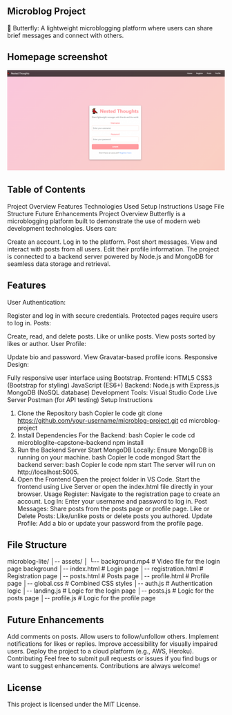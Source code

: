 ## Microblog Project

🦋 Butterfly: A lightweight microblogging platform where users can share brief messages and connect with others.

## Homepage screenshot 
![HomePage](/microblog-lite/assets/homepage.png)

## Table of Contents
Project Overview
Features
Technologies Used
Setup Instructions
Usage
File Structure
Future Enhancements
Project Overview
Butterfly is a microblogging platform built to demonstrate the use of modern web development technologies. Users can:

Create an account.
Log in to the platform.
Post short messages.
View and interact with posts from all users.
Edit their profile information.
The project is connected to a backend server powered by Node.js and MongoDB for seamless data storage and retrieval.

## Features

User Authentication:

Register and log in with secure credentials.
Protected pages require users to log in.
Posts:

Create, read, and delete posts.
Like or unlike posts.
View posts sorted by likes or author.
User Profile:

Update bio and password.
View Gravatar-based profile icons.
Responsive Design:

Fully responsive user interface using Bootstrap.
Frontend:
HTML5
CSS3 (Bootstrap for styling)
JavaScript (ES6+)
Backend:
Node.js with Express.js
MongoDB (NoSQL database)
Development Tools:
Visual Studio Code
Live Server
Postman (for API testing)
Setup Instructions
1. Clone the Repository
bash
Copier le code
git clone https://github.com/your-username/microblog-project.git
cd microblog-project
2. Install Dependencies
For the Backend:
bash
Copier le code
cd microbloglite-capstone-backend
npm install
3. Run the Backend Server
Start MongoDB Locally:
Ensure MongoDB is running on your machine.
bash
Copier le code
mongod
Start the backend server:
bash
Copier le code
npm start
The server will run on http://localhost:5005.
4. Open the Frontend
Open the project folder in VS Code.
Start the frontend using Live Server or open the index.html file directly in your browser.
Usage
Register:
Navigate to the registration page to create an account.
Log In:
Enter your username and password to log in.
Post Messages:
Share posts from the posts page or profile page.
Like or Delete Posts:
Like/unlike posts or delete posts you authored.
Update Profile:
Add a bio or update your password from the profile page.

## File Structure

microblog-lite/
│-- assets/
│   └-- background.mp4       # Video file for the login page background
│-- index.html               # Login page
│-- registration.html        # Registration page
│-- posts.html               # Posts page
│-- profile.html             # Profile page
│-- global.css               # Combined CSS styles
│-- auth.js                  # Authentication logic
│-- landing.js               # Logic for the login page
│-- posts.js                 # Logic for the posts page
│-- profile.js               # Logic for the profile page

## Future Enhancements
Add comments on posts.
Allow users to follow/unfollow others.
Implement notifications for likes or replies.
Improve accessibility for visually impaired users.
Deploy the project to a cloud platform (e.g., AWS, Heroku).
Contributing
Feel free to submit pull requests or issues if you find bugs or want to suggest enhancements. Contributions are always welcome!

## License
This project is licensed under the MIT License.

